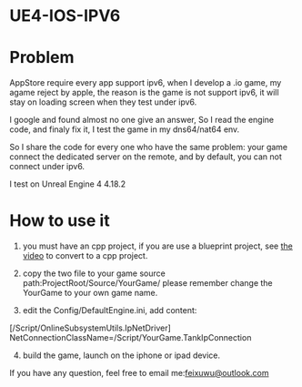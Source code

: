 # UE4-IOS-IPV6
# Problem
AppStore require every app support ipv6, when I develop a .io game, my agame reject by apple,
the reason is the game is not support ipv6, it will stay on loading screen when they test under ipv6.

I google and found almost no one give an answer, So I read the engine code, and finaly fix it, I test 
the game in my dns64/nat64 env.

So I share the code for every one who have the same problem:
your game connect the dedicated server on the remote, and by default, you can not connect under ipv6.

I test on Unreal Engine 4 4.18.2


# How to use it

1. you must have an cpp project, if you are use a blueprint project, see [the video](https://youtu.be/DRtkq0ewTz4) to convert to a 
cpp project.

2. copy the two file to your game source path:ProjectRoot/Source/YourGame/
   please remember change the YourGame to your own game name.

3. edit the Config/DefaultEngine.ini, add content:

  [/Script/OnlineSubsystemUtils.IpNetDriver]
NetConnectionClassName=/Script/YourGame.TankIpConnection

4. build the game, launch on the iphone or ipad device.


If you have any question, feel free to email me:feixuwu@outlook.com
